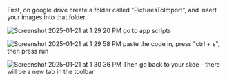 First, on google drive create a folder called "PicturesToImport", and insert your images into that folder.

![Screenshot 2025-01-21 at 1 29 20 PM](https://github.com/user-attachments/assets/bcc7add8-40c2-43af-b57d-6a6c34b5d83b)
go to app scripts

![Screenshot 2025-01-21 at 1 29 58 PM](https://github.com/user-attachments/assets/3948c82f-52b7-4ccf-944b-fee6cdb625fb)
paste the code in, press "ctrl + s", then press run

![Screenshot 2025-01-21 at 1 30 36 PM](https://github.com/user-attachments/assets/83c9c2f0-8955-4ada-8343-4de7adba0514)
Then go back to your slide - there will be a new tab in the toolbar
